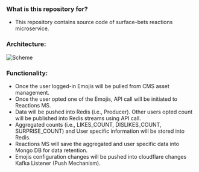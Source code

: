 ### What is this repository for? ###
* This repository contains source code of surface-bets reactions microservice.
### Architecture:
![Scheme](surfacebets.PNG)

### Functionality:
* Once the user logged-in Emojis will be pulled from CMS asset management.
* Once the user opted one of the Emojis, API call will be initiated to Reactions MS.
* Data will be pushed into Redis (i.e., Producer). Other users opted count will be published into Redis streams using API call.
* Aggregated counts (i.e., LIKES_COUNT, DISLIKES_COUNT, SURPRISE_COUNT) and User specific information will be stored into Redis.
* Reactions MS will save the aggregated and user specific data into Mongo DB for data retention.
* Emojis configuration changes will be pushed into cloudflare changes Kafka Listener (Push Mechanism).
